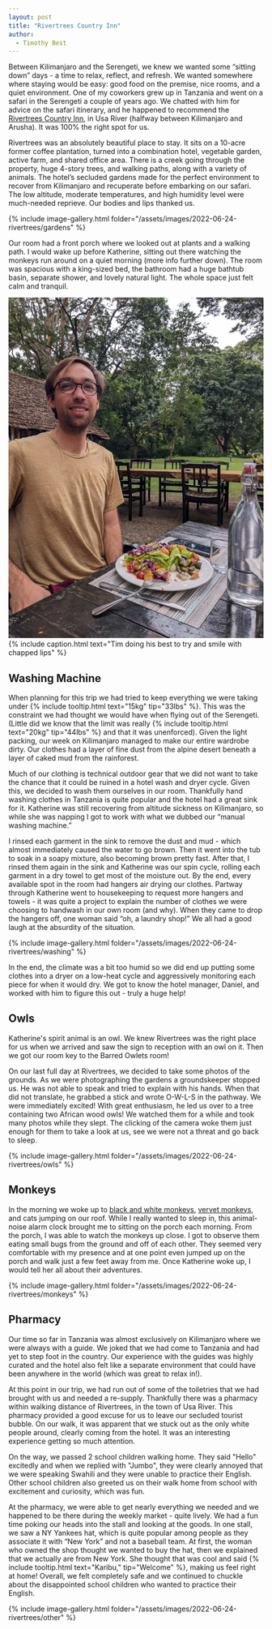 ```yaml
---
layout: post
title: "Rivertrees Country Inn"
author:
  - Timothy Best
---
```


Between Kilimanjaro and the Serengeti, we knew we wanted some “sitting down” days - a time to relax, reflect, and refresh. We wanted somewhere where staying would be easy: good food on the premise, nice rooms, and a quiet environment. One of my coworkers grew up in Tanzania and went on a safari in the Serengeti a couple of years ago. We chatted with him for advice on the safari itinerary, and he happened to recommend the [Rivertrees Country Inn](https://rivertrees.com/), in Usa River (halfway between Kilimanjaro and Arusha). It was 100% the right spot for us. 

Rivertrees was an absolutely beautiful place to stay. It sits on a 10-acre former coffee plantation, turned into a combination hotel, vegetable garden, active farm, and shared office area. There is a creek going through the property, huge 4-story trees, and walking paths, along with a variety of animals. The hotel’s secluded gardens made for the perfect environment to recover from Kilimanjaro and recuperate before embarking on our safari. The low altitude, moderate temperatures, and high humidity level were much-needed reprieve. Our bodies and lips thanked us.

{% include image-gallery.html folder="/assets/images/2022-06-24-rivertrees/gardens" %}

Our room had a front porch where we looked out at plants and a walking path. I would wake up before Katherine, sitting out there watching the monkeys run around on a quiet morning (more info further down). The room was spacious with a king-sized bed, the bathroom had a huge bathtub basin, separate shower, and lovely natural light. The whole space just felt calm and tranquil.

![Tim eating a salad at a table outside doing his best to try and smile with chapped lips](/assets/images/2022-06-24-rivertrees/smile.jpg)
{% include caption.html text="Tim doing his best to try and smile with chapped lips" %}

## Washing Machine

When planning for this trip we had tried to keep everything we were taking under {% include tooltip.html text="15kg" tip="33lbs" %}. This was the constraint we had thought we would have when flying out of the Serengeti. (Little did we know that the limit was really {% include tooltip.html text="20kg" tip="44lbs" %} and that it was unenforced). Given the light packing, our week on Kilimanjaro managed to make our entire wardrobe dirty. Our clothes had a layer of fine dust from the alpine desert beneath a layer of caked mud from the rainforest.

Much of our clothing is technical outdoor gear that we did not want to take the chance that it could be ruined in a hotel wash and dryer cycle. Given this, we decided to wash them ourselves in our room. Thankfully hand washing clothes in Tanzania is quite popular and the hotel had a great sink for it. Katherine was still recovering from altitude sickness on Kilimanjaro, so while she was napping I got to work with what we dubbed our “manual washing machine.”

I rinsed each garment in the sink to remove the dust and mud - which almost immediately caused the water to go brown. Then it went into the tub to soak in a soapy mixture, also becoming brown pretty fast. After that, I rinsed them again in the sink and Katherine was our spin cycle, rolling each garment in a dry towel to get most of the moisture out. By the end, every available spot in the room had hangers air drying our clothes. Partway through Katherine went to housekeeping to request more hangers and towels - it was quite a project to explain the number of clothes we were choosing to handwash in our own room (and why). When they came to drop the hangers off, one woman said “oh, a laundry shop!” We all had a good laugh at the absurdity of the situation.

{% include image-gallery.html folder="/assets/images/2022-06-24-rivertrees/washing" %}

In the end, the climate was a bit too humid so we did end up putting some clothes into a dryer on a low-heat cycle and aggressively monitoring each piece for when it would dry. We got to know the hotel manager, Daniel, and worked with him to figure this out - truly a huge help!


## Owls

Katherine's spirit animal is an owl. We knew Rivertrees was the right place for us when we arrived and saw the sign to reception with an owl on it. Then we got our room key to the Barred Owlets room! 

On our last full day at Rivertrees, we decided to take some photos of the grounds. As we were photographing the gardens a groundskeeper stopped us. He was not able to speak and tried to explain with his hands. When that did not translate, he grabbed a stick and wrote O-W-L-S in the pathway. We were immediately excited! With great enthusiasm, he led us over to a tree containing two African wood owls! We watched them for a while and took many photos while they slept. The clicking of the camera woke them just enough for them to take a look at us, see we were not a threat and go back to sleep.

{% include image-gallery.html folder="/assets/images/2022-06-24-rivertrees/owls" %}


## Monkeys

In the morning we woke up to [black and white monkeys](https://www.awf.org/wildlife-conservation/colobus-monkey), [vervet monkeys](https://www.awf.org/wildlife-conservation/vervet-monkey), and cats jumping on our roof. While I really wanted to sleep in, this animal-noise alarm clock brought me to sitting on the porch each morning. From the porch, I was able to watch the monkeys up close. I got to observe them eating small bugs from the ground and off of each other. They seemed very comfortable with my presence and at one point even jumped up on the porch and walk just a few feet away from me. Once Katherine woke up, I would tell her all about their adventures.

{% include image-gallery.html folder="/assets/images/2022-06-24-rivertrees/monkeys" %}


## Pharmacy

Our time so far in Tanzania was almost exclusively on Kilimanjaro where we were always with a guide. We joked that we had come to Tanzania and had yet to step foot in the country. Our experience with the guides was highly curated and the hotel also felt like a separate environment that could have been anywhere in the world (which was great to relax in!).

At this point in our trip, we had run out of some of the toiletries that we had brought with us and needed a re-supply. Thankfully there was a pharmacy within walking distance of Rivertrees, in the town of Usa River. This pharmacy provided a good excuse for us to leave our secluded tourist bubble. On our walk, it was apparent that we stuck out as the only white people around, clearly coming from the hotel. It was an interesting experience getting so much attention. 

On the way, we passed 2 school children walking home. They said "Hello" excitedly and when we replied with "Jumbo", they were clearly annoyed that we were speaking Swahili and they were unable to practice their English. Other school children also greeted us on their walk home from school with excitement and curiosity, which was fun. 

At the pharmacy, we were able to get nearly everything we needed and we happened to be there during the weekly market - quite lively. We had a fun time poking our heads into the stall and looking at the goods. In one stall, we saw a NY Yankees hat, which is quite popular among people as they associate it with “New York” and not a baseball team. At first, the woman who owned the shop thought we wanted to buy the hat, then we explained that we actually are from New York. She thought that was cool and said {% include tooltip.html text="Karibu," tip="Welcome" %}, making us feel right at home! Overall, we felt completely safe and we continued to chuckle about the disappointed school children who wanted to practice their English.

{% include image-gallery.html folder="/assets/images/2022-06-24-rivertrees/other" %}
